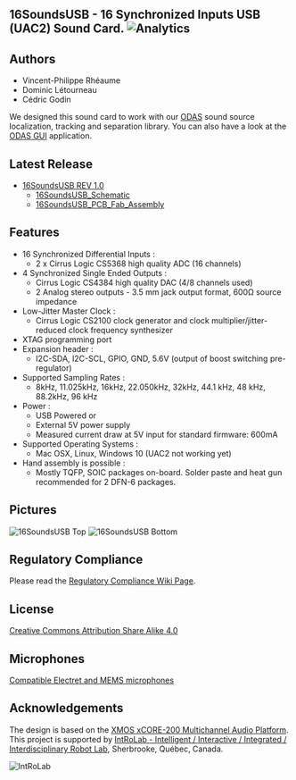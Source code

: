 ﻿## 16SoundsUSB - 16 Synchronized Inputs USB (UAC2) Sound Card. ![Analytics](https://ga-beacon.appspot.com/UA-27707792-5/github-main?pixel) 


## Authors
* Vincent-Philippe Rhéaume
* Dominic Létourneau
* Cédric Godin

We designed this sound card to work with our [ODAS](https://github.com/introlab/odas) sound source localization, tracking and separation library. You can also have a look at the [ODAS GUI](https://github.com/introlab/odas_web/) application. 

## Latest Release
* [16SoundsUSB REV 1.0](https://github.com/introlab/16SoundsUSB/releases/tag/rev1.0)
  * [16SoundsUSB_Schematic](https://github.com/introlab/16SoundsUSB/releases/download/rev1.0/16SoundsUSB_Schematic_REV_1_0.PDF)
  * [16SoundsUSB_PCB_Fab_Assembly](https://github.com/introlab/16SoundsUSB/releases/download/rev1.0/16SoundsUSB_PCB_Fab_Assembly_REV_1_0.zip)

## Features

* 16 Synchronized Differential Inputs :
  * 2 x Cirrus Logic CS5368 high quality ADC (16 channels) 
* 4 Synchronized Single Ended Outputs :
  * Cirrus Logic CS4384 high quality DAC (4/8 channels used)
  * 2 Analog stereo outputs - 3.5 mm jack output format, 600Ω source impedance 
* Low-Jitter Master Clock :
  * Cirrus Logic CS2100 clock generator and clock multiplier/jitter-reduced clock frequency synthesizer 
* XTAG programming port
* Expansion header :
  * I2C-SDA, I2C-SCL, GPIO, GND, 5.6V (output of boost switching pre-regulator)
* Supported Sampling Rates :
  * 8kHz, 11.025kHz, 16kHz, 22.050kHz, 32kHz, 44.1 kHz, 48 kHz, 88.2kHz, 96 kHz
* Power :
  * USB Powered or
  * External 5V power supply
  * Measured current draw at 5V input for standard firmware: 600mA
* Supported Operating Systems :
  * Mac OSX, Linux, Windows 10 (UAC2 not working yet)
* Hand assembly is possible :
  * Mostly TQFP, SOIC packages on-board. Solder paste and heat gun recommended for 2 DFN-6 packages. 

## Pictures

![16SoundsUSB Top](https://github.com/introlab/16SoundsUSB/blob/master/images/16SoundsUSB_Top.png)
![16SoundsUSB Bottom](https://github.com/introlab/16SoundsUSB/blob/master/images/16SoundsUSB_Bottom.png)

## Regulatory Compliance
Please read the [Regulatory Compliance Wiki Page](https://github.com/introlab/16SoundsUSB/wiki/Regulatory-Compliance).

## License

[Creative Commons Attribution Share Alike 4.0](https://github.com/introlab/16SoundsUSB/blob/master/LICENSE.txt)

## Microphones

[Compatible Electret and MEMS microphones](https://github.com/introlab/xSoundsMicrophones)


## Acknowledgements
The design is based on the [XMOS xCORE-200 Multichannel Audio Platform](https://www.xmos.com/support/boards?product=18334). This project is supported by [IntRoLab - Intelligent / Interactive / Integrated / Interdisciplinary Robot Lab](https://introlab.3it.usherbrooke.ca/), Sherbrooke, Québec, Canada.

![IntRoLab](https://github.com/introlab/16SoundsUSB/blob/master/images/IntRoLab.png)

